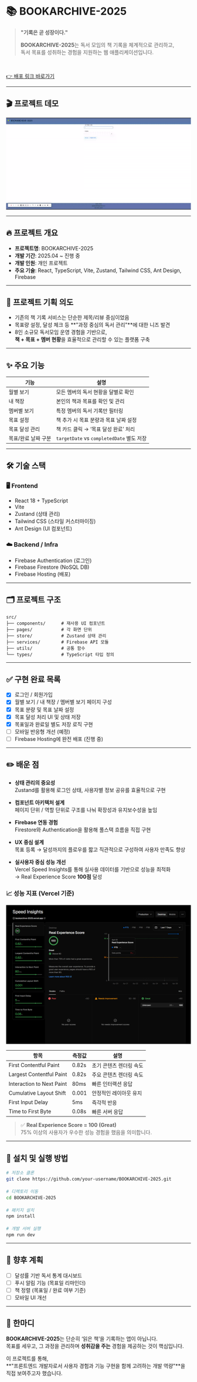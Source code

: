 # 📚 BOOKARCHIVE-2025

> **"기록은 곧 성장이다."**
>
> **BOOKARCHIVE-2025**는 독서 모임의 책 기록을 체계적으로 관리하고,  
> 독서 목표를 성취하는 경험을 지원하는 웹 애플리케이션입니다.

<br />

[👉 배포 링크 바로가기](https://bookarchive-2025.vercel.app/)

---

## 🎬 프로젝트 데모

![](Readme_img/bookarchive-2025.gif)

---

## 🔥 프로젝트 개요

- **프로젝트명**: BOOKARCHIVE-2025
- **개발 기간**: 2025.04 ~ 진행 중
- **개발 인원**: 개인 프로젝트
- **주요 기술**: React, TypeScript, Vite, Zustand, Tailwind CSS, Ant Design, Firebase

---

## 🎯 프로젝트 기획 의도

- 기존의 책 기록 서비스는 단순한 제목/리뷰 중심이었음
- 목표량 설정, 달성 체크 등 **"과정 중심의 독서 관리"**에 대한 니즈 발견
- 8인 소규모 독서모임 운영 경험을 기반으로,  
  **책 + 목표 + 멤버 현황**을 효율적으로 관리할 수 있는 플랫폼 구축

---

## ✨ 주요 기능

| 기능                | 설명                                      |
| ------------------- | ----------------------------------------- |
| 월별 보기           | 모든 멤버의 독서 현황을 달별로 확인       |
| 내 책장             | 본인의 책과 목표를 확인 및 관리           |
| 멤버별 보기         | 특정 멤버의 독서 기록만 필터링            |
| 목표 설정           | 책 추가 시 목표 분량과 목표 날짜 설정     |
| 목표 달성 관리      | 책 카드 클릭 → ‘목표 달성 완료’ 처리      |
| 목표/완료 날짜 구분 | `targetDate` vs `completedDate` 별도 저장 |

---

## 🛠️ 기술 스택

### 🖥️ Frontend

- React 18 + TypeScript
- Vite
- Zustand (상태 관리)
- Tailwind CSS (스타일 커스터마이징)
- Ant Design (UI 컴포넌트)

### ☁️ Backend / Infra

- Firebase Authentication (로그인)
- Firebase Firestore (NoSQL DB)
- Firebase Hosting (배포)

---

## 🗂️ 프로젝트 구조

```
src/
├── components/      # 재사용 UI 컴포넌트
├── pages/           # 각 화면 단위
├── store/           # Zustand 상태 관리
├── services/        # Firebase API 모듈
├── utils/           # 공통 함수
└── types/           # TypeScript 타입 정의
```

---

## ✅ 구현 완료 목록

- [x] 로그인 / 회원가입
- [x] 월별 보기 / 내 책장 / 멤버별 보기 페이지 구성
- [x] 목표 분량 및 목표 날짜 설정
- [x] 목표 달성 처리 UI 및 상태 저장
- [x] 목표일과 완료일 별도 저장 로직 구현
- [ ] 모바일 반응형 개선 (예정)
- [ ] Firebase Hosting에 완전 배포 (진행 중)

---

## ✏️ 배운 점

- **상태 관리의 중요성**  
  Zustand를 활용해 로그인 상태, 사용자별 정보 공유를 효율적으로 구현

- **컴포넌트 아키텍처 설계**  
  페이지 단위 / 역할 단위로 구조를 나눠 확장성과 유지보수성을 높임

- **Firebase 연동 경험**  
  Firestore와 Authentication을 활용해 풀스택 흐름을 직접 구현

- **UX 중심 설계**  
  목표 등록 → 달성까지의 플로우를 짧고 직관적으로 구성하여 사용자 만족도 향상

- **실사용자 중심 성능 개선**  
  Vercel Speed Insights를 통해 실사용 데이터를 기반으로 성능을 최적화  
  → Real Experience Score **100점** 달성

### 📈 성능 지표 (Vercel 기준)

![Real Experience Score](Readme_img/bookarchive-res-performance.png)

| 항목                      | 측정값 | 설명                    |
| ------------------------- | ------ | ----------------------- |
| First Contentful Paint    | 0.82s  | 초기 콘텐츠 렌더링 속도 |
| Largest Contentful Paint  | 0.82s  | 주요 콘텐츠 렌더링 속도 |
| Interaction to Next Paint | 80ms   | 빠른 인터랙션 응답      |
| Cumulative Layout Shift   | 0.001  | 안정적인 레이아웃 유지  |
| First Input Delay         | 5ms    | 즉각적 반응             |
| Time to First Byte        | 0.08s  | 빠른 서버 응답          |

> ✅ **Real Experience Score = 100 (Great)**  
> 75% 이상의 사용자가 우수한 성능 경험을 했음을 의미합니다.

---

## 🚀 설치 및 실행 방법

```bash
# 저장소 클론
git clone https://github.com/your-username/BOOKARCHIVE-2025.git

# 디렉토리 이동
cd BOOKARCHIVE-2025

# 패키지 설치
npm install

# 개발 서버 실행
npm run dev
```

---

## 📌 향후 계획

- [ ] 달성률 기반 독서 통계 대시보드
- [ ] 푸시 알림 기능 (목표일 리마인더)
- [ ] 책 정렬 (목표일 / 완료 여부 기준)
- [ ] 모바일 UI 개선

---

## 🧡 한마디

**BOOKARCHIVE-2025**는 단순히 ‘읽은 책’을 기록하는 앱이 아닙니다.  
목표를 세우고, 그 과정을 관리하며 **성취감을 주는** 경험을 제공하는 것이 핵심입니다.

이 프로젝트를 통해,  
**"프론트엔드 개발자로서 사용자 경험과 기능 구현을 함께 고려하는 개발 역량"**을 직접 보여주고자 했습니다.
